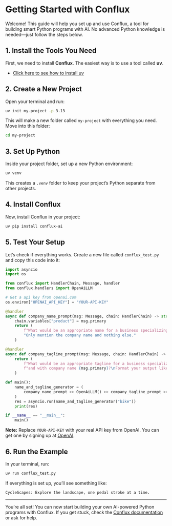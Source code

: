 # Getting Started with Conflux

Welcome! This guide will help you set up and use Conflux, a tool for building smart Python programs with AI. No advanced Python knowledge is needed—just follow the steps below.

## 1. Install the Tools You Need

First, we need to install **Conflux**. The easiest way is to use a tool called **uv**.

- [Click here to see how to install uv](https://docs.astral.sh/uv/getting-started/installation/)

## 2. Create a New Project

Open your terminal and run:

```bash
uv init my-project -p 3.13
```

This will make a new folder called `my-project` with everything you need. Move into this folder:

```bash
cd my-project
```

## 3. Set Up Python

Inside your project folder, set up a new Python environment:

```bash
uv venv
```

This creates a `.venv` folder to keep your project’s Python separate from other projects.

## 4. Install Conflux

Now, install Conflux in your project:

```bash
uv pip install conflux-ai
```

## 5. Test Your Setup

Let’s check if everything works. Create a new file called `conflux_test.py` and copy this code into it:

```python
import asyncio
import os

from conflux import HandlerChain, Message, handler
from conflux.handlers import OpenAiLLM

# Get a api key from openai.com
os.environ["OPENAI_API_KEY"] = "YOUR-API-KEY"

@handler
async def company_name_prompt(msg: Message, chain: HandlerChain) -> str:
    chain.variables["product"] = msg.primary
    return (
        f"What would be an appropriate name for a business specializing in {msg.primary}? "
        "Only mention the company name and nothing else."
    )

@handler
async def company_tagline_prompt(msg: Message, chain: HandlerChain) -> str:
    return (
        f"What would be an appropriate tagline for a business specializing in {chain.variables['product']} "
        f"and with company name {msg.primary}?\nFormat your output like this:\n{msg.primary}: <tagline>"
    )

def main():
    name_and_tagline_generator = (
        company_name_prompt >> OpenAiLLM() >> company_tagline_prompt >> OpenAiLLM()
    )
    res = asyncio.run(name_and_tagline_generator("bike"))
    print(res)

if __name__ == "__main__":
    main()
```

**Note:** Replace `YOUR-API-KEY` with your real API key from OpenAI. You can get one by signing up at [OpenAI](https://openai.com/).

## 6. Run the Example

In your terminal, run:

```bash
uv run conflux_test.py
```

If everything is set up, you’ll see something like:

```
CycleScapes: Explore the landscape, one pedal stroke at a time.
```

---

You’re all set! You can now start building your own AI-powered Python programs with Conflux. If you get stuck, check the [Conflux documentation](https://github.com/conflux-ai/conflux) or ask for help.
